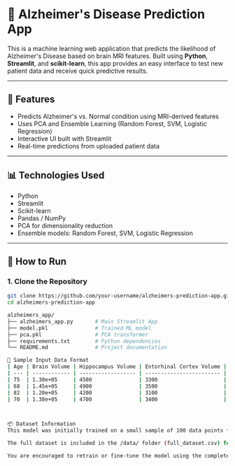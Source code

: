 # 🧠 Alzheimer's Disease Prediction App

This is a machine learning web application that predicts the likelihood of Alzheimer's Disease based on brain MRI features. Built using **Python**, **Streamlit**, and **scikit-learn**, this app provides an easy interface to test new patient data and receive quick predictive results.

---

## 📌 Features

- Predicts Alzheimer's vs. Normal condition using MRI-derived features
- Uses PCA and Ensemble Learning (Random Forest, SVM, Logistic Regression)
- Interactive UI built with Streamlit
- Real-time predictions from uploaded patient data

---

## 📊 Technologies Used

- Python
- Streamlit
- Scikit-learn
- Pandas / NumPy
- PCA for dimensionality reduction
- Ensemble models: Random Forest, SVM, Logistic Regression

---

## 🚀 How to Run

### 1. Clone the Repository

```bash
git clone https://github.com/your-username/alzheimers-prediction-app.git
cd alzheimers-prediction-app

alzheimers_app/
├── alzheimers_app.py       # Main Streamlit App
├── model.pkl               # Trained ML model
├── pca.pkl                 # PCA transformer
├── requirements.txt        # Python dependencies
└── README.md               # Project documentation

📄 Sample Input Data Format
| Age | Brain Volume | Hippocampus Volume | Entorhinal Cortex Volume | Ventricles Volume | Diagnosis |
| --- | ------------ | ------------------ | ------------------------ | ----------------- | --------- |
| 75  | 1.30e+05     | 4500               | 3300                     | 32000             | AD        |
| 68  | 1.45e+05     | 4900               | 3500                     | 29500             | Normal    |
| 82  | 1.20e+05     | 4200               | 3100                     | 34000             | AD        |
| 70  | 1.38e+05     | 4700               | 3400                     | 31000             | Normal    |



📦 Dataset Information
This model was initially trained on a small sample of 100 data points for testing and prototyping purposes.

The full dataset is included in the /data/ folder (full_dataset.csv) for further training, validation, or benchmarking.

You are encouraged to retrain or fine-tune the model using the complete dataset for better performance and generalization